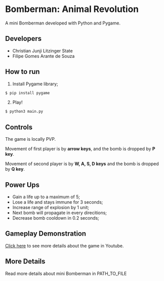 # Bomberman: Animal Revolution

A mini Bomberman developed with Python and Pygame.

## Developers
- Christian Junji Litzinger State
- Filipe Gomes Arante de Souza

## How to run

1. Install Pygame library;
```bash
$ pip install pygame
```

2. Play!
```bash
$ python3 main.py
```

## Controls
The game is locally PVP.

Movement of first player is by <b>arrow keys</b>, and the bomb is dropped by <b>P key</b>.

Movement of second player is by <b>W, A, S, D keys</b> and the bomb is dropped by <b>Q key</b>.

## Power Ups
- Gain a life up to a maximum of 5;
- Lose a life and stays immune for 3 seconds;
- Increase range of explosion by 1 unit;
- Next bomb will propagate in every direcitions;
- Decrease bomb cooldown in 0.2 seconds;

## Gameplay Demonstration
<a href="https://www.youtube.com/watch?v=E-1jolPAPtg&ab_channel=FilipeGomes">Click here</a> to see more details about the game in Youtube.

## More Details
Read more details about mini Bomberman in PATH_TO_FILE
